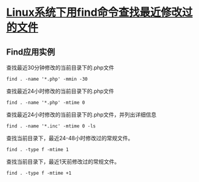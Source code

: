 # [Linux系统下用find命令查找最近修改过的文件](https://www.cnblogs.com/luckyall/p/8039868.html)

## Find应用实例

查找最近30分钟修改的当前目录下的.php文件

```
find . -name '*.php' -mmin -30
```

查找最近24小时修改的当前目录下的.php文件

```
find . -name '*.php' -mtime 0
```

查找最近24小时修改的当前目录下的.php文件，并列出详细信息

```
find . -name '*.inc' -mtime 0 -ls
```

查找当前目录下，最近24-48小时修改过的常规文件。

```
find . -type f -mtime 1
```

查找当前目录下，最近1天前修改过的常规文件。

```
find . -type f -mtime +1
```

